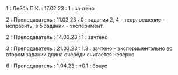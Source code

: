 1 : Лейба П.К. : 17.02.23 : 1 : зачтено

2 : Преподаватель : 11.03.23 : 0 : задания 2, 4 - теор. решение - исправить, в 5 задании - эксперимент.

2 : Преподаватель : 14.03.23 : 1 : зачтено

3 : Преподаватель : 21.03.23 : 1.3 : зачтено - экспериментально во втором задании длина очереди считается неверно

6 : Преподаватель : 1.04.23 : +0.1 : бонус
